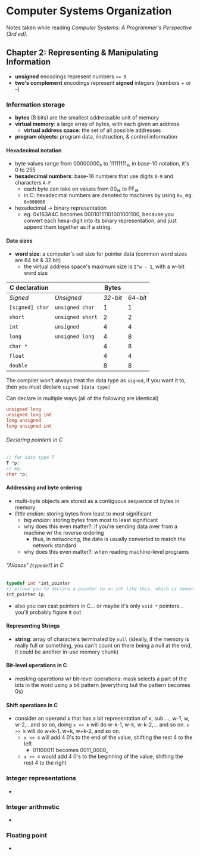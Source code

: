 # Computer Systems Organization

Notes taken while reading _Computer Systems: A Programmer's Perspective (3rd ed)_.



## Chapter 2: Representing & Manipulating Information

* __unsigned__ encodings represent numbers `>= 0`
* __two's complement__ encodings represent __signed__ integers (numbers + or –)

### Information storage

* __bytes__ (8 bits) are the smallest addressable unit of memory
* __virtual memory__: a large array of bytes, with each given an address
  * __virtual address space__: the set of all possible addresses
* __program objects__: program data, iinstruction, & control information

#### Hexadecimal notation

* byte values range from 00000000₂ to 11111111₂, in base-10 notation, it's 0 to 255
* __hexadecimal numbers__: base-16 numbers that use digits `0-9` and characters `A-F`
  * each byte can take on values from 00₁₆ to FF₁₆
  * in C: hexadecimal numbers are denoted to machines by using `0x`, eg. `0x000000`
* hexadecimal → binary representation
  * eg. 0x163A4C becomes 00010111101001001100, because you convert each hexa-digit into its binary representation, and just append them together as if a string.

#### Data sizes

* __word size__: a computer's set size for pointer data (common word sizes are 64 bit & 32 bit)
  * the virtual address space's maximum size is `2^w - 1`, with a _w_-bit word size

| C declaration   |                  | Bytes    |          |
| --------------- | ---------------- | -------- | -------- |
| *Signed*        | *Unsigned*       | *32-bit* | *64-bit* |
| `[signed] char` | `unsigned char`  | 1        | 1        |
| `short`         | `unsigned short` | 2        | 2        |
| `int`           | `unsigned`       | 4        | 4        |
| `long`          | `unsigned long`  | 4        | 8        |
| `char *`        |                  | 4        | 8        |
| `float`         |                  | 4        | 4        |
| `double`        |                  | 8        | 8        |

The compiler won't always treat the data type as `signed`, if you want it to, then you must declare `signed [data type]`

Can declare in multiple ways (all of the following are identical)

``` c
unsigned long
unsigned long int
long unsigned
long unsigned int
```

###### Declaring pointers in C

``` c
// for data type T
T *p;
// eg.
char *p;
```

#### Addressing and byte ordering

* multi-byte objects are stored as a contiguous sequence of bytes in memory
* _little endian_: storing bytes from least to most significant
  * _big endian_: storing bytes from most to least significant
  * why does this even matter?: if you're sending data over from a machine w/ the reverse ordering
    * thus, in networking, the data is usually converted  to match the network standard
  * why does this even matter?: when reading machine-level programs

###### "Aliases" (`typedef`) in C

``` c
typedef int *int_pointer
// allows you to declare a pointer to an int like this, which is semantically better
int_pointer ip;
```

* also you can cast pointers in C… or maybe it's only `void *` pointers… you'll probably figure it out

#### Representing Strings

* __string__: array of characters terminated by `null` (ideally, if the memory is really full or something, you can't count on there being a null at the end, it could be another in-use memory chunk)

#### Bit-level operations in C

* _masking operations_ w/ bit-level operations: mask selects a part of the bits in the word using a bit pattern (everything but the pattern becomes 0s)

#### Shift operations in C

* consider an operand _x_ that has a bit representation of x, sub …, w-1, w, w-2,.. and so on, doing `x << k` will do w-k-1, w-k, w-k-2,… and so on. `x >> k` will do w+k-1, w+k, w+k-2, and so on.
  * `x << 4` will add 4 0's to the end of the value, shifting the rest 4 to the left
    * 01100011 becomes 0011_0000_
  * `x >> 4` would add 4 0's to the beginning of the value, shifting the rest 4 to the right

### Integer representations

* ​

### Integer arithmetic

* ​

### Floating point

* ​